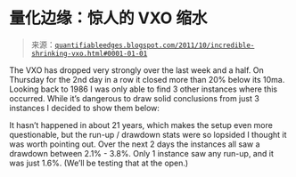 <!--yml

category: 未分类

date: 2024-05-18 08:54:59

-->

# 量化边缘：惊人的 VXO 缩水

> 来源：[`quantifiableedges.blogspot.com/2011/10/incredible-shrinking-vxo.html#0001-01-01`](http://quantifiableedges.blogspot.com/2011/10/incredible-shrinking-vxo.html#0001-01-01)

The VXO has dropped very strongly over the last week and a half. On Thursday for the 2nd day in a row it closed more than 20% below its 10ma. Looking back to 1986 I was only able to find 3 other instances where this occurred. While it’s dangerous to draw solid conclusions from just 3 instances I decided to show them below:

It hasn’t happened in about 21 years, which makes the setup even more questionable, but the run-up / drawdown stats were so lopsided I thought it was worth pointing out. Over the next 2 days the instances all saw a drawdown between 2.1% - 3.8%. Only 1 instance saw any run-up, and it was just 1.6%. (We’ll be testing that at the open.)
